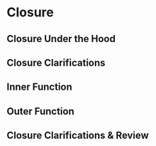 # Closure

## Closure Under the Hood

## Closure Clarifications

## Inner Function

## Outer Function

## Closure Clarifications & Review

